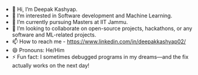 - 👋 Hi, I’m Deepak Kashyap.
- 👀 I’m interested in Software development and Machine Learning.
- 🌱 I’m currently pursuing Masters at IIT Jammu.
- 💞️ I’m looking to collaborate on open-source projects, hackathons, or any software and ML-related projects.
- 📫 How to reach me - https://www.linkedin.com/in/deepakkashyap02/
- 😄 Pronouns: He/Him
- ⚡ Fun fact: I sometimes debugged programs in my dreams—and the fix actually works on the next day!

<!---
decodes02/decodes02 is a ✨ special ✨ repository because its `README.md` (this file) appears on your GitHub profile.
You can click the Preview link to take a look at your changes.
--->
